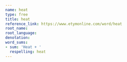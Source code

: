 ```yaml
---
name: heat
type: free
title: heat
reference_link: https://www.etymonline.com/word/heat
root_name: 
root_language: 
denotation: 
word_sums:
- sum: 'Heat + '
  respelling: heat
---
```

